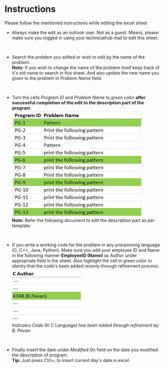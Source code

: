# Instructions

Please follow the mentioned instructions while editing the excel sheet

- Always make the edit as an outlook user. Not as a guest. Means, please make sure you logged in using your technicalhub mail to edit this sheet.

<br>

- Search the problem you edited or wish to edit by the name of the problem.  
**Note:** If you wish to change the name of the problem itself keep track of it's old name to search in this sheet. And also update the new name you given to the problem in *Problem Name* field.

<br>

- Turn the cells *Program ID* and *Problem Name* to *green color* **after successful completion of the edit to the description part of the program**.  
  ![Example](1.jpg)  
  **Note:** Refer the following document to edit the description part as per template.

<br>

- If you write a working code for the problem in any proramming language (C, C++, Java, Python). Make sure you add your employee ID and Name in the following manner
**EmployeeID (Name)** as Author under appropriate field in the sheet. Also highlight the cell in green color to idenity that the code's been added recenly through refinement process.
  ![Indicates Code (In C Language) has been added through refinement by B. Pavan](2.jpg)  
  *Indicates Code (In C Language) has been added through refinement by B. Pavan*

<br>

- Finally insert the date under *Modified On* field on the date you modified the description of program.  
  **Tip:** Just press Ctrl+; to insert current day's date in excel.